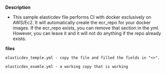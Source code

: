 **Description**

  - This sample elasticdev file performs CI with docker exclusively on AWS/Ec2.  It will automatically create the ecr_repo for your docker images. If the ecr_repo exists, you can remove that section in the yml.  However, you can leave it and it will not do anything if the repo already exists.

**files**

```
elasticdev_temple.yml - copy the file and filled the fields in "<>". 
```

```
elasticdev_examle.yml - a working copy that is working
```
